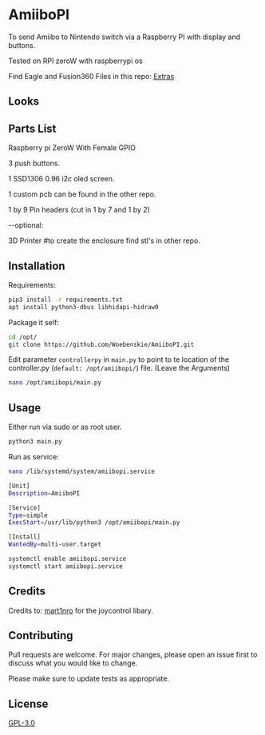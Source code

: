 # AmiiboPI

To send Amiibo to Nintendo switch via a Raspberry PI with display and buttons.

Tested on RPI zeroW with raspberrypi os

Find Eagle and Fusion360 Files in this repo: [Extras](https://github.com/Woebenskie/AmiiboPI-extra)

## Looks

## Parts List
Raspberry pi ZeroW With Female GPIO

3 push buttons.

1 SSD1306 0.96 i2c oled screen.

1 custom pcb can be found in the other repo.

1 by 9 Pin headers (cut in 1 by 7 and 1 by 2)

--optional:

3D Printer #to create the enclosure find stl's in other repo.
## Installation

Requirements:

```bash
pip3 install -r requirements.txt
apt install python3-dbus libhidapi-hidraw0
```
Package it self:

```bash
cd /opt/
git clone https://github.com/Woebenskie/AmiiboPI.git
```
Edit parameter ```controllerpy``` in ```main.py``` to point to te location of the controller.py (```default: /opt/amiibopi/```) file. (Leave the Arguments)

```bash
nano /opt/amiibopi/main.py
```

## Usage
Either run via sudo or as root user.

```bash
python3 main.py
```
Run as service:
```bash
nano /lib/systemd/system/amiibopi.service

[Unit]
Description=AmiiboPI

[Service]
Type=simple
ExecStart=/usr/lib/python3 /opt/amiibopi/main.py

[Install]
WantedBy=multi-user.target

systemctl enable amiibopi.service
systemctl start amiibopi.service
```
## Credits
Credits to:
[mart1nro](https://github.com/mart1nro) for the joycontrol libary.

## Contributing
Pull requests are welcome. For major changes, please open an issue first to discuss what you would like to change.

Please make sure to update tests as appropriate.

## License
[GPL-3.0](https://choosealicense.com/licenses/gpl-3.0/)
